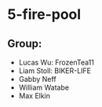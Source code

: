# 5-fire-pool

## Group:
- Lucas Wu: FrozenTea11
- Liam Stoll: BIKER-LIFE
- Gabby Neff
- William Watabe
- Max Elkin
